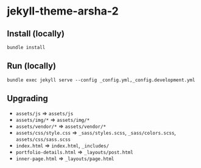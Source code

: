 # jekyll-theme-arsha-2

## Install (locally)

```shell
bundle install
```

## Run (locally)

```shell
bundle exec jekyll serve --config _config.yml,_config.development.yml
```

## Upgrading

- `assets/js` => `assets/js`
- `assets/img/*` => `assets/img/*`
- `assets/vendor/*` => `assets/vendor/*`
- `assets/css/style.css` => `_sass/styles.scss`, `_sass/colors.scss`, `assets/css/sass.scss`
- `index.html` => `index.html`, `_includes/`
- `portfolio-details.html` => `_layouts/post.html`
- `inner-page.html` => `_layouts/page.html`
